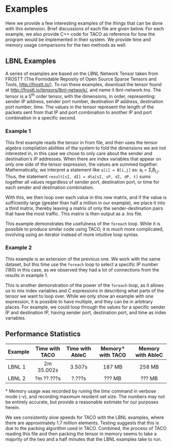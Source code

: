 # Examples
Here we provide a few interesting examples of the things that can be done with this extension. Brief discussions of each file are given below. For each example, we also provide C++ code for TACO as reference for how the program would be implemented in their system. We provide time and memory usage comparisons for the two methods as well.

## LBNL Examples
A series of examples are based on the LBNL Network Tensor taken from FROSTT (The Formidable Reposity of Open Source Sparse Tensors and Tools, <http://frostt.io/>). To run these examples, download the tensor found at <http://frostt.io/tensors/lbnl-network/>, and name it lbnl-network.tns. The tensor is a 5<sup>th</sup> order tensor, with the dimensions, in order, representing: sender IP address, sender port number, destination IP address, destination port number, time. The values in the tensor represent the length of the packets sent from that IP and port combination to another IP and port combination in a specific second.

### Example 1
This first example reads the tensor in from file, and then uses the tensor algebra compilation abilities of the system to fold the dimensions we are not interested in, in this case we chose to only care about the sender and destination's IP addresses. When there are index variables that appear on only one side of the tensor expression, the values are summed together. Mathematically, we interpret a statement like `a[i] = B[i,j]` as: a<sub>i</sub> = &Sigma;<sub>i</sub>B<sub>i,j</sub>. Thus, the statement `result[sI, dI] = dta[sI, sP, dI, dP, t]` sums together all values regardless of sender port, destination port, or time for each sender and destination combination.

With this, we then loop over each value in this new matrix, and if the value is sufficiently large (greater than half a million in our example), we place it into a third matrix, thereby leaving a matrix of only the sender-destination pairs that have the most traffic. This matrix is then output as a .tns file.

This example demonstrates the usefulness of the `foreach` loop. While it is possible to produce similar code using TACO, it is much more complicated, involving using an iterator instead of more intuitive loop syntax.

### Example 2
This example is an extension of the previous one. We work with the same dataset, but this time use the `foreach` loop to select a specific IP number (180) in this case, as we observed they had a lot of connections from the results in example 1.

This is another demonstration of the power of the `foreach` loop, as it allows us to mix index variables and C expressions in describing what parts of the tensor we want to loop over. While we only show an example with one expression, it is possible to have multiple, and they can be in arbitrary places. For example, we could loop through the values for a specific sender IP and destination IP, having sender port, destination port, and time as index variables.

## Performance Statistics
| Example  | Time with TACO | Time with AbleC | Memory\* with TACO | Memory with AbleC |
| -------- | :------------: | :-------------: | :----------------: | :---------------: |
| LBNL 1   | 2m 35.002s     | 3.507s          | 187 MB             | 258 MB            |
| LBNL 2   | ?m ??.???s     | ?.???s          | ??? MB             | ??? MB            |

\* Memory usage was recorded by runing the *time* command in verbose mode (-v), and recording maximum resident set size. The numbers may not be entirely accurate, but provide a reasonable estimate for our purposes herein.

We see consistently slow speeds for TACO with the LBNL examples, where there are approximately 1.7 million elements. Testing suggests that this is due to the packing algorithm used in TACO. Combined, the process of TACO reading this file and then packing the tensor in memory seems to take a majority of the two and a half minutes that the LBNL examples take to run.
